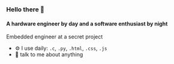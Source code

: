 ### Hello there 👋

#### A hardware engineer by day and a software enthusiast by night

Embedded engineer at a secret project<br>

- ⚙️ I use daily: `.c`, `.py`, `.html`, `.css`, `.js`
- 💬 talk to me about anything
